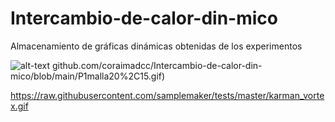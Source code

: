 # Intercambio-de-calor-din-mico
Almacenamiento de gráficas dinámicas obtenidas de los experimentos


![alt-text](https://raw.githack.com/coraimadcc/Intercambio-de-calor-din-mico/main/P1malla20%2C15.gif)
github.com/coraimadcc/Intercambio-de-calor-din-mico/blob/main/P1malla20%2C15.gif)

https://raw.githubusercontent.com/samplemaker/tests/master/karman_vortex.gif
